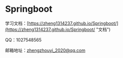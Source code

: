 # Springboot #
学习文档：[https://zheng1314237.github.io/Springboot/](https://zheng1314237.github.io/Springboot/ "文档")

QQ：1027548565

邮箱地址：zhengzhouyi_2020@qq.com